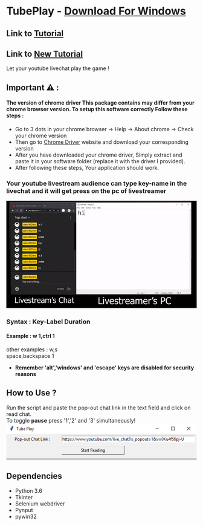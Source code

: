 # TubePlay - [Download For Windows](https://github.com/AeroAndZero/TubePlay/releases)
## Link to [Tutorial](https://youtu.be/H3n3XSrB9es)
## Link to [New Tutorial](https://youtu.be/09lFqRdRQMY)
 Let your youtube livechat play the game !       
 ## Important ⚠️ :
 #### The version of chrome driver This package contains may differ from your chrome browser version. To setup this software correctly Follow these steps :
 - Go to 3 dots in your chrome browser -> Help -> About chrome -> Check your chrome version
 - Then go to [Chrome Driver](https://chromedriver.chromium.org/downloads) website and download your corresponding version
 - After you have downloaded your chrome driver, Simply extract and paste it in your software folder (replace it with the driver I provided).
 - After following these steps, Your application should work.
 ### Your youtube livestream audience can type key-name in the livechat and it will get press on the pc of livestreamer        
 ![Livestream Preview](/readmeAssets/livestreamPreview.gif)     
 ### Syntax : Key-Label Duration
 #### Example : w 1,ctrl 1
 other examples : w,s       
                  space,backspace 1         
- **Remember 'alt','windows' and 'escape' keys are disabled for security reasons**
## How to Use ?
Run the script and paste the pop-out chat link in the text field and click on read chat.   
To toggle **pause** press '1','2' and '3' simultaneously!     
![Paste Link](/readmeAssets/startScreenshot.png)
## Dependencies
- Python 3.6
- Tkinter
- Selenium webdriver
- Pynput
- pywin32
